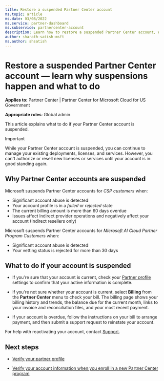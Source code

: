 ```yaml
---
title: Restore a suspended Partner Center account
ms.topic: article
ms.date: 03/08/2022
ms.service: partner-dashboard
ms.subservice: partnercenter-account
description: Learn how to restore a suspended Partner Center account, why Partner account suspension happens, and how you can use your account during suspension - Account settings workspace.
author: sharath-satish-msft
ms.author: shsatish
---
```


# Restore a suspended Partner Center account — learn why suspensions happen and what to do

**Applies to**: Partner Center | Partner Center for Microsoft Cloud for US Government

**Appropriate roles**: Global admin

This article explains what to do if your Partner Center account is suspended.

> [!IMPORTANT]
> While your Partner Center account is suspended, you can continue to manage your existing deployments, licenses, and services. However, you can't authorize or resell new licenses or services until your account is in good standing again.

## Why Partner Center accounts are suspended

Microsoft suspends Partner Center accounts for *CSP customers* when:

- Significant account abuse is detected
- Your account profile is in a *failed* or *rejected* state
- The current billing amount is more than 60 days overdue
- Issues affect Indirect provider operations and negatively affect your account (Indirect resellers only)

Microsoft suspends Partner Center accounts for *Microsoft AI Cloud Partner Program Customers* when:

- Significant account abuse is detected
- Your vetting status is rejected for more than 30 days

## What to do if your account is suspended

- If you're sure that your account is current, check your [Partner profile](https://aka.ms/accountexp/legalInfo) settings to confirm that your active information is complete.

- If you're not sure whether your account is current, select **Billing** from the **Partner Center** menu to check your bill. The billing page shows your billing history and trends, the balance due for the current month, links to your invoice and reconciliation files, and your most recent payment.

- If your account is overdue, follow the instructions on your bill to arrange payment, and then submit a support request to reinstate your account.

For help with reactivating your account, contact [Support](https://partner.microsoft.com/dashboard/v2/support/servicerequests/create).

## Next steps

- [Verify your partner profile](update-your-partner-profile.md)

- [Verify your account information when you enroll in a new Partner Center program](verification-responses.md)
